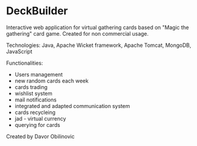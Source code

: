 DeckBuilder
===========

Interactive web application for virtual gathering cards based on "Magic the gathering" card game.
Created for non commercial usage.

Technologies: Java, Apache Wicket framework, Apache Tomcat, MongoDB, JavaScript

Functionalities:
 * Users management
 * new random cards each week
 * cards trading
 * wishlist system
 * mail notifications
 * integrated and adapted communication system
 * cards recycleing
 * jad - virtual currency
 * querying for cards
 
Created by Davor Obilinovic
